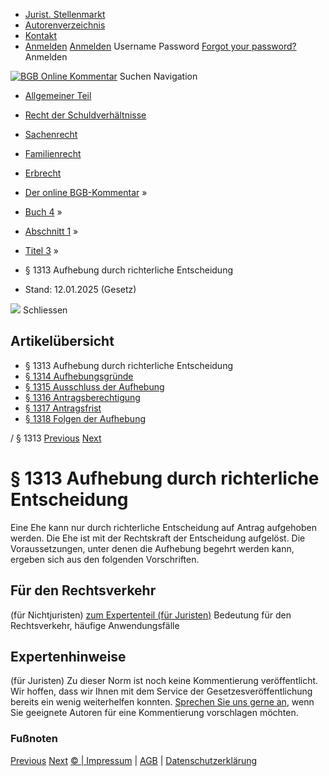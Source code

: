   * [Jurist. Stellenmarkt](https://bgb.kommentar.de/Buch-4/Abschnitt-1/Titel-3/</job-board> "Jurist. Stellenmarkt")
  * [Autorenverzeichnis](https://bgb.kommentar.de/Buch-4/Abschnitt-1/Titel-3/</Autorenverzeichnis> "Autorenverzeichnis")
  * [Kontakt](https://bgb.kommentar.de/Buch-4/Abschnitt-1/Titel-3/</Kontakt>)
  * [Anmelden](https://bgb.kommentar.de/Buch-4/Abschnitt-1/Titel-3/<#login> "show login form") [Anmelden](https://bgb.kommentar.de/Buch-4/Abschnitt-1/Titel-3/<#> "hide login form") Username Password
[Forgot your password?](https://bgb.kommentar.de/Buch-4/Abschnitt-1/Titel-3/</user/forgotpassword>) Anmelden 


[![BGB Online Kommentar](https://bgb.kommentar.de/extension/bgb/design/bgb/images/logo.png)](https://bgb.kommentar.de/Buch-4/Abschnitt-1/Titel-3/</> "BGB Online Kommentar")
Suchen
Navigation
  * [Allgemeiner Teil](https://bgb.kommentar.de/Buch-4/Abschnitt-1/Titel-3/</Buch-1>)
  * [Recht der Schuldverhältnisse](https://bgb.kommentar.de/Buch-4/Abschnitt-1/Titel-3/</Buch-2>)
  * [Sachenrecht](https://bgb.kommentar.de/Buch-4/Abschnitt-1/Titel-3/</Buch-3>)
  * [Familienrecht](https://bgb.kommentar.de/Buch-4/Abschnitt-1/Titel-3/</Buch-4>)
  * [Erbrecht](https://bgb.kommentar.de/Buch-4/Abschnitt-1/Titel-3/</Buch-5>)


  * [Der online BGB-Kommentar](https://bgb.kommentar.de/Buch-4/Abschnitt-1/Titel-3/</>) »
  * [Buch 4](https://bgb.kommentar.de/Buch-4/Abschnitt-1/Titel-3/</Buch-4>) »
  * [Abschnitt 1](https://bgb.kommentar.de/Buch-4/Abschnitt-1/Titel-3/</Buch-4/Abschnitt-1>) »
  * [Titel 3](https://bgb.kommentar.de/Buch-4/Abschnitt-1/Titel-3/</Buch-4/Abschnitt-1/Titel-3>) »
  * § 1313 Aufhebung durch richterliche Entscheidung 
  * Stand: 12.01.2025 (Gesetz) 


![](https://vg01.met.vgwort.de/na/1c9909529ead4f509072c06d9081a7d5)
Schliessen 
## Artikelübersicht
  * § 1313 Aufhebung durch richterliche Entscheidung 
  * [ § 1314 Aufhebungsgründe ](https://bgb.kommentar.de/Buch-4/Abschnitt-1/Titel-3/</Buch-4/Abschnitt-1/Titel-3/Aufhebungsgruende>)
  * [ § 1315 Ausschluss der Aufhebung ](https://bgb.kommentar.de/Buch-4/Abschnitt-1/Titel-3/</Buch-4/Abschnitt-1/Titel-3/Ausschluss-der-Aufhebung>)
  * [ § 1316 Antragsberechtigung ](https://bgb.kommentar.de/Buch-4/Abschnitt-1/Titel-3/</Buch-4/Abschnitt-1/Titel-3/Antragsberechtigung>)
  * [ § 1317 Antragsfrist ](https://bgb.kommentar.de/Buch-4/Abschnitt-1/Titel-3/</Buch-4/Abschnitt-1/Titel-3/Antragsfrist>)
  * [ § 1318 Folgen der Aufhebung ](https://bgb.kommentar.de/Buch-4/Abschnitt-1/Titel-3/</Buch-4/Abschnitt-1/Titel-3/Folgen-der-Aufhebung>)


/ § 1313 
[Previous](https://bgb.kommentar.de/Buch-4/Abschnitt-1/Titel-3/</Buch-4/Abschnitt-1/Titel-2/Untertitel-4/Trauung> "§ 1312 Trauung") [Next](https://bgb.kommentar.de/Buch-4/Abschnitt-1/Titel-3/</Buch-4/Abschnitt-1/Titel-3/Aufhebungsgruende> "§ 1314 Aufhebungsgründe")
# § 1313 Aufhebung durch richterliche Entscheidung
Eine Ehe kann nur durch richterliche Entscheidung auf Antrag aufgehoben werden. Die Ehe ist mit der Rechtskraft der Entscheidung aufgelöst. Die Voraussetzungen, unter denen die Aufhebung begehrt werden kann, ergeben sich aus den folgenden Vorschriften.
## Für den Rechtsverkehr 
(für Nichtjuristen)
[zum Expertenteil (für Juristen)](https://bgb.kommentar.de/Buch-4/Abschnitt-1/Titel-3/<#expertenhinweise>)
Bedeutung für den Rechtsverkehr, häufige Anwendungsfälle
## Expertenhinweise
(für Juristen)
Zu dieser Norm ist noch keine Kommentierung veröffentlicht. Wir hoffen, dass wir Ihnen mit dem Service der Gesetzesveröffentlichung bereits ein wenig weiterhelfen konnten. [Sprechen Sie uns gerne an](https://bgb.kommentar.de/Buch-4/Abschnitt-1/Titel-3/</Kontakt>), wenn Sie geeignete Autoren für eine Kommentierung vorschlagen möchten. 
### Fußnoten
[Previous](https://bgb.kommentar.de/Buch-4/Abschnitt-1/Titel-3/</Buch-4/Abschnitt-1/Titel-2/Untertitel-4/Trauung> "§ 1312 Trauung") [Next](https://bgb.kommentar.de/Buch-4/Abschnitt-1/Titel-3/</Buch-4/Abschnitt-1/Titel-3/Aufhebungsgruende> "§ 1314 Aufhebungsgründe")
[© | Impressum](https://bgb.kommentar.de/Buch-4/Abschnitt-1/Titel-3/</Kontakt>) | [AGB](https://bgb.kommentar.de/Buch-4/Abschnitt-1/Titel-3/</AGB>) | [Datenschutzerklärung](https://bgb.kommentar.de/Buch-4/Abschnitt-1/Titel-3/</Datenschutzerklaerung-fuer-Leser>)
